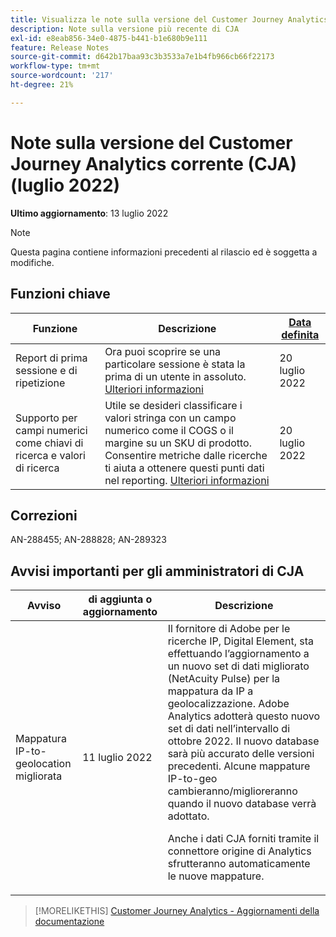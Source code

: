 ```yaml
---
title: Visualizza le note sulla versione del Customer Journey Analytics corrente
description: Note sulla versione più recente di CJA
exl-id: e8eab856-34e0-4875-b441-b1e680b9e111
feature: Release Notes
source-git-commit: d642b17baa93c3b3533a7e1b4fb966cb66f22173
workflow-type: tm+mt
source-wordcount: '217'
ht-degree: 21%

---
```


# Note sulla versione del Customer Journey Analytics corrente (CJA) (luglio 2022)

**Ultimo aggiornamento**: 13 luglio 2022

>[!NOTE]
>
>Questa pagina contiene informazioni precedenti al rilascio ed è soggetta a modifiche.

## Funzioni chiave

| Funzione | Descrizione | [Data definita](/help/release-notes/releases.md) |
| ----------- | ---------- | ----- |
| Report di prima sessione e di ripetizione | Ora puoi scoprire se una particolare sessione è stata la prima di un utente in assoluto. [Ulteriori informazioni](https://experienceleague.adobe.com/docs/analytics-platform/using/cja-dataviews/data-views-usecases.html?lang=en#new-repeat) | 20 luglio 2022 |
| Supporto per campi numerici come chiavi di ricerca e valori di ricerca | Utile se desideri classificare i valori stringa con un campo numerico come il COGS o il margine su un SKU di prodotto. Consentire metriche dalle ricerche ti aiuta a ottenere questi punti dati nel reporting. [Ulteriori informazioni](https://experienceleague.adobe.com/docs/analytics-platform/using/cja-connections/create-connection.html#numeric) | 20 luglio 2022 |

## Correzioni

AN-288455; AN-288828; AN-289323

## Avvisi importanti per gli amministratori di CJA

| Avviso | di aggiunta o aggiornamento | Descrizione |
| --- | --- | --- |
| Mappatura IP-to-geolocation migliorata | 11 luglio 2022 | Il fornitore di Adobe per le ricerche IP, Digital Element, sta effettuando l’aggiornamento a un nuovo set di dati migliorato (NetAcuity Pulse) per la mappatura da IP a geolocalizzazione. Adobe Analytics adotterà questo nuovo set di dati nell’intervallo di ottobre 2022. Il nuovo database sarà più accurato delle versioni precedenti. Alcune mappature IP-to-geo cambieranno/miglioreranno quando il nuovo database verrà adottato.<p> Anche i dati CJA forniti tramite il connettore origine di Analytics sfrutteranno automaticamente le nuove mappature. |

>[!MORELIKETHIS]
>[Customer Journey Analytics - Aggiornamenti della documentazione](/help/release-notes/doc-changes.md)
